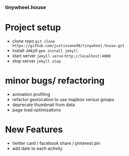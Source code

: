 ### tinywheel.house

# Project setup
- clone repo `git clone https://github.com/justinsane98/tinywheel.house.git`
- Install Jekyll `gem install jekyll`
- start server `jekyll serve` `http://localhost:4000`
- stop server `jekyll stop`

# minor bugs/ refactoring
- animation profiling
- refactor geolocation to use mapbox versus gmaps
- deprecate thumbnail from data
- page load optimizations

# New Features
- twitter card / facebook share / pinterest pin
- add date to each activity
